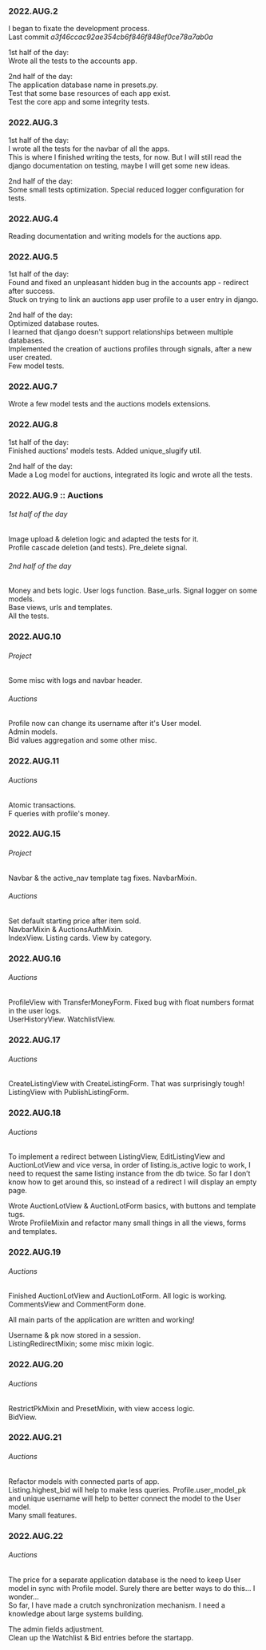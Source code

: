 ### 2022.AUG.2

I began to fixate the development process. <br>
Last commit _a3f46ccac92ae354cb6f846f848ef0ce78a7ab0a_

1st half of the day: <br>
Wrote all the tests to the accounts app.

2nd half of the day: <br>
The application database name in presets.py. <br>
Test that some base resources of each app exist. <br>
Test the core app and some integrity tests.

### 2022.AUG.3

1st half of the day: <br>
I wrote all the tests for the navbar of all the apps. <br>
This is where I finished writing the tests, for now. But I will still read the django documentation on testing, maybe I will get some new ideas.

2nd half of the day: <br>
Some small tests optimization. Special reduced logger configuration for tests. <br>

### 2022.AUG.4

Reading documentation and writing models for the auctions app.

### 2022.AUG.5

1st half of the day: <br>
Found and fixed an unpleasant hidden bug in the accounts app - redirect after success. <br>
Stuck on trying to link an auctions app user profile to a user entry in django.

2nd half of the day: <br>
Optimized database routes. <br>
I learned that django doesn't support relationships between multiple databases. <br>
Implemented the creation of auctions profiles through signals, after a new user created. <br>
Few model tests.

### 2022.AUG.7

Wrote a few model tests and the auctions models extensions.

### 2022.AUG.8

1st half of the day: <br>
Finished auctions' models tests. Added unique_slugify util.

2nd half of the day: <br>
Made a Log model for auctions, integrated its logic and wrote all the tests.

### 2022.AUG.9 :: Auctions

###### 1st half of the day
Image upload & deletion logic and adapted the tests for it. <br>
Profile cascade deletion (and tests). Pre_delete signal.
###### 2nd half of the day
Money and bets logic. User logs function. Base_urls. Signal logger on some models. <br>
Base views, urls and templates. <br>
All the tests.

### 2022.AUG.10

###### Project
Some misc with logs and navbar header.

###### Auctions
Profile now can change its username after it's User model. <br>
Admin models. <br>
Bid values aggregation and some other misc.

### 2022.AUG.11
###### Auctions
Atomic transactions. <br>
F queries with profile's money.

### 2022.AUG.15
###### Project
Navbar & the active_nav template tag fixes. NavbarMixin.

###### Auctions
Set default starting price after item sold. <br>
NavbarMixin & AuctionsAuthMixin. <br>
IndexView. Listing cards. View by category.

### 2022.AUG.16
###### Auctions
ProfileView with TransferMoneyForm. Fixed bug with float numbers format in the user logs. <br>
UserHistoryView. WatchlistView.

### 2022.AUG.17
###### Auctions
CreateListingView with CreateListingForm. That was surprisingly tough! <br>
ListingView with PublishListingForm.

### 2022.AUG.18
###### Auctions
To implement a redirect between ListingView, EditListingView and AuctionLotView and vice versa, in order of listing.is_active logic to work, I need to request the same listing instance from the db twice. So far I don’t know how to get around this, so instead of a redirect I will display an empty page.

Wrote AuctionLotView & AuctionLotForm basics, with buttons and template tugs. <br>
Wrote ProfileMixin and refactor many small things in all the views, forms and templates.

### 2022.AUG.19
###### Auctions
Finished AuctionLotView and AuctionLotForm. All logic is working. <br>
CommentsView and CommentForm done.

All main parts of the application are written and working!

Username & pk now stored in a session. <br>
ListingRedirectMixin; some misc mixin logic.

### 2022.AUG.20
###### Auctions
RestrictPkMixin and PresetMixin, with view access logic. <br>
BidView.

### 2022.AUG.21
###### Auctions
Refactor models with connected parts of app. <br>
Listing.highest_bid will help to make less queries. Profile.user_model_pk and unique username will help to better connect the model to the User model. <br>
Many small features.

### 2022.AUG.22
###### Auctions
The price for a separate application database is the need to keep User model in sync with Profile model. Surely there are better ways to do this... I wonder... <br>
So far, I have made a crutch synchronization mechanism. I need a knowledge about large systems building.

The admin fields adjustment. <br>
Clean up the Watchlist & Bid entries before the startapp.
